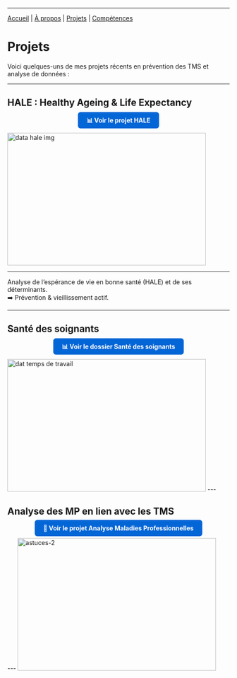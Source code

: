 
---

[Accueil](/) | [À propos](/about) | [Projets](/projects) | [Compétences](/skills)

# Projets

Voici quelques-uns de mes projets récents en prévention des TMS et analyse de données :  

---

## HALE : Healthy Ageing & Life Expectancy
<p align="center">
  <a href="/hale" style="background-color:#0366d6; color:white; padding:10px 20px; text-decoration:none; border-radius:6px; font-weight:bold;">
    📊 Voir le projet HALE
  </a>
</p>

<img width="450" height="300" alt="data hale img" src="https://github.com/user-attachments/assets/4a445566-3fcd-47f2-aa35-8f385623901a" />

---

Analyse de l’espérance de vie en bonne santé (HALE) et de ses déterminants.  
➡️ Prévention & vieillissement actif.  

---

## Santé des soignants
<p align="center">
<a href="https://github.com/Antoineb-data/Sante-des-soignants" style="background-color:#0366d6; color:white; padding:10px 20px; text-decoration:none; border-radius:6px; font-weight:bold;">
    📊 Voir le dossier Santé des soignants
  </a>
</p>

<img width="450" height="300" alt="dat temps de travail" src="https://github.com/user-attachments/assets/6cbf52fb-91dc-4b99-8d07-befee4a42999" />
---

## Analyse des MP en lien avec les TMS 
<p align="center">
  <a href="/MP" style="background-color:#0366d6; color:white; padding:10px 20px; text-decoration:none; border-radius:6px; font-weight:bold;">
    🏥 Voir le projet Analyse Maladies Professionnelles
  </a>
</p>
---
<img width="450" height="300" alt="astuces-2" src="https://github.com/user-attachments/assets/47c4f892-705a-4c08-b1ef-10aa303cd306" />

